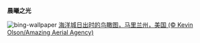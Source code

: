 
**晨曦之光**

![bing-wallpaper](https://www.bing.com/th?id=OHR.OceanCityMD_ZH-CN1876928284_1920x1080.jpg)
[海洋城日出时的鸟瞰图，马里兰州，美国 (© Kevin Olson/Amazing Aerial Agency)](https://www.bing.com/search?q=%E9%A9%AC%E9%87%8C%E5%85%B0%E5%B7%9E%E6%B5%B7%E6%B4%8B%E5%9F%8E&amp;form=hpcapt&amp;mkt=zh-cn)
  